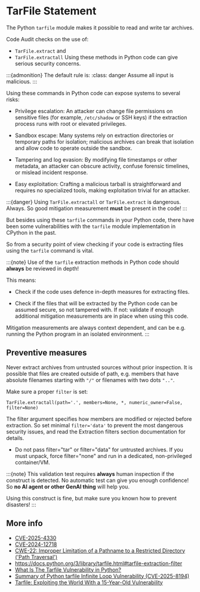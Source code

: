 # TarFile Statement

The Python `tarfile` module makes it possible to read and write tar archives.

Code Audit checks on the use of:
* `TarFile.extract` and
* `TarFile.extractall`
Using these methods in Python code can give serious security concerns.


:::{admonition} The default rule is:
:class: danger
Assume all input is malicious.
:::

Using these commands in Python code can expose systems to several risks:

* Privilege escalation: An attacker can change file permissions on sensitive files (for example, `/etc/shadow` or SSH keys) if the extraction process runs with root or elevated privileges.

* Sandbox escape: Many systems rely on extraction directories or temporary paths for isolation; malicious archives can break that isolation and allow code to operate outside the sandbox.

* Tampering and log evasion: By modifying file timestamps or other metadata, an attacker can obscure activity, confuse forensic timelines, or mislead incident response.

* Easy exploitation: Crafting a malicious tarball is straightforward and requires no specialized tools, making exploitation trivial for an attacker.


:::{danger} 
Using `TarFile.extractall` or `TarFile.extract` is dangerous.
Always. So good mitigation measurement **must** be present in the code!
:::

But besides using these `tarfile` commands in your Python code, there have been some vulnerabilities with the `tarfile` module implementation in CPython in the past. 

So from a security point of view checking if your code is extracting files using the `tarfile` command is vital. 

:::{note} 
Use of the `tarfile` extraction methods in Python code should **always** be reviewed in depth! 

This means:
* Check if the code uses defence in-depth measures for extracting files. 

* Check if the files that will be extracted by the Python code can be assumed secure, so not tampered with. If not: validate if enough additional mitigation measurements are in place when using this code. 

Mitigation measurements are always context dependent, and can be e.g. running the Python program in an isolated environment.
:::

## Preventive measures

Never extract archives from untrusted sources without prior inspection. It is possible that files are created outside of path, e.g. members that have absolute filenames starting with `"/"` or filenames with two dots `".."`.

Make sure a proper `filter` is set:
```
TarFile.extractall(path='.', members=None, *, numeric_owner=False, filter=None)
```
The filter argument specifies how members are modified or rejected before extraction. So set minimal `filter='data'` to prevent the most dangerous security issues, and read the Extraction filters section documentation for details.


* Do not pass filter="tar" or filter="data" for untrusted archives.
If you must unpack, force filter="none" and run in a dedicated, non-privileged container/VM.

:::{note} 
This validation test requires **always** human inspection if the construct is detected.
No automatic test can give you enough confidence! So **no AI agent or other GenAI thing** will help you. 

Using this construct is fine, but make sure you known how to prevent disasters!
:::

## More info

* [CVE-2025-4330](https://www.cve.org/CVERecord?id=CVE-2025-4330)
* [CVE-2024-12718](https://nvd.nist.gov/vuln/detail/CVE-2024-12718)
* [CWE-22: Improper Limitation of a Pathname to a Restricted Directory ('Path Traversal')](https://cwe.mitre.org/data/definitions/22.html)
* https://docs.python.org/3/library/tarfile.html#tarfile-extraction-filter 
* [What Is The Tarfile Vulnerability in Python?](https://www.securitycompass.com/kontra/what-is-the-tarfile-vulnerability-in-python/) 
* [Summary of Python tarfile Infinite Loop Vulnerability (CVE-2025-8194)](https://zeropath.com/blog/cve-2025-8194-python-tarfile-infinite-loop)
* [Tarfile: Exploiting the World With a 15-Year-Old Vulnerability](https://www.trellix.com/blogs/research/tarfile-exploiting-the-world/)